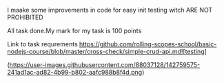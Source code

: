 I maake some improvements in code for easy init testing witch ARE NOT PROHIBITED

All task done.My mark for my task is 100 points



Link to task requrements https://github.com/rolling-scopes-school/basic-nodejs-course/blob/master/cross-check/simple-crud-api.md![testing]


(https://user-images.githubusercontent.com/88037128/142759575-241ad1ac-ad82-4b99-b802-aafc988b8f4d.png)

